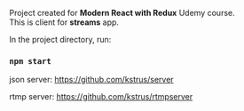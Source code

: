 Project created for <strong>Modern React with Redux</strong> Udemy course.<br/>
This is client for <strong>streams</strong> app.

In the project directory, run:
### `npm start`

json server: https://github.com/kstrus/server

rtmp server: https://github.com/kstrus/rtmpserver
